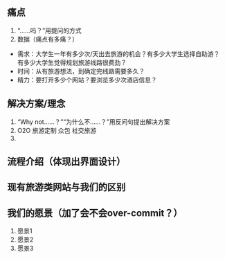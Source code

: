 痛点
----
1. “……吗？”用提问的方式
2. 数据（痛点有多痛？）
* 需求：大学生一年有多少次/天出去旅游的机会？有多少大学生选择自助游？有多少大学生觉得规划旅游线路很费劲？
* 时间：从有旅游想法，到确定完线路需要多久？
* 精力：要打开多少个网站？要浏览多少次酒店信息？

解决方案/理念
----
1. “Why not……？”“为什么不……？”用反问句提出解决方案
2. O2O 旅游定制 众包 社交旅游
3. 

流程介绍（体现出界面设计）
---

现有旅游类网站与我们的区别
---

我们的愿景（加了会不会over-commit？）
----
1. 愿景1
2. 愿景2
3. 愿景3
